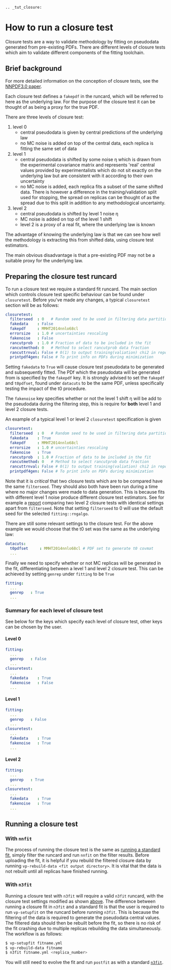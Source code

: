 ```eval_rst
.. _tut_closure:
```

# How to run a closure test

Closure tests are a way to validate methodology by fitting on pseudodata
generated from pre-existing PDFs. There are different levels of closure tests
which aim to validate different components of the fitting toolchain.

## Brief background

For more detailed information on the conception of closure tests, see the
[NNPDF3.0 paper](https://arxiv.org/abs/1410.8849).

Each closure test defines a ``fakepdf`` in the runcard, which will be referred to
here as the underlying law. For the purpose of the closure test it can be thought
of as being a proxy for the true PDF.

There are three levels of closure test:

1. level 0
    - central pseudodata is given by central predictions of the underlying law
    - no MC noise is added on top of the central data, each replica is fitting
    the same set of data
2. level 1
    - central pseudodata is shifted by some noise η which is drawn
    from the experimental covariance matrix and represents
    'real' central values provided by experimentalists which do not sit exactly
    on the underlying law but are consistent with it according to their own
    uncertainty
    - no MC noise is added, each replica fits a subset of the same shifted data.
    There is however a difference in the training/validation split used for
    stopping, the spread on replicas can be thought of as the spread due to this
    split in addition to any methodological uncertainty.
3. level 2
    - central pseudodata is shifted by level 1 noise η
    - MC noise is added on top of the level 1 shift
    - level 2 is a proxy of a real fit, where the underlying law is known

The advantage of knowing the underlying law is that we can see how well the
methodology is extracting this from shifted data, using closure test estimators.

The main obvious disadvantage is that a pre-existing PDF may not be a suitable
proxy for the underlying law.

## Preparing the closure test runcard

To run a closure test we require a standard fit runcard. The main section
which controls closure test specific behaviour can be found under ``closuretest``.
Before you've made any changes, a typical ``closuretest`` section will be as follows:

```yaml
closuretest:
  filterseed  : 0   # Random seed to be used in filtering data partitions
  fakedata    : False
  fakepdf     : MMHT2014nnlo68cl
  errorsize   : 1.0 # uncertainties rescaling
  fakenoise   : False
  rancutprob  : 1.0 # Fraction of data to be included in the fit
  rancutmethod: 0   # Method to select rancutprob data fraction
  rancuttrnval: False # 0(1) to output training(valiation) chi2 in report
  printpdf4gen: False # To print info on PDFs during minimization
```

Setting ``fakedata`` to ``True`` will cause closure test pseudodata to be generated
and subsequently fitted. The PDf which the pseudodata will be generated from
is specified by the ``fakepdf`` key. It is strongly advised to set the ``fakepdf``
and ``t0pdfset``, found under ``datacuts`` to be the same PDF, unless specifically
testing the impact of the t0 procedure.

The ``fakenoise`` key specifies whether or not the level 1 shift η will be
add to the pseudodata during the filtering step, this is require for
**both** level 1 and level 2 closure tests.

An example of a typical level 1 or level 2 ``closuretest`` specification is given

```yaml
closuretest:
  filterseed  : 0   # Random seed to be used in filtering data partitions
  fakedata    : True
  fakepdf     : MMHT2014nnlo68cl
  errorsize   : 1.0 # uncertainties rescaling
  fakenoise   : True
  rancutprob  : 1.0 # Fraction of data to be included in the fit
  rancutmethod: 0   # Method to select rancutprob data fraction
  rancuttrnval: False # 0(1) to output training(valiation) chi2 in report
  printpdf4gen: False # To print info on PDFs during minimization
```
Note that it is *critical* that two closure tests which are to be compared have
the same ``filterseed``. They should also both have been run during a time where
no major changes were made to data generation. This is because fits with
different level 1 noise produce different closure test estimators. See for
example a [report](https://vp.nnpdf.science/mbcTUd6-TQmQFvaGd37bkg==/)
comparing two level 2 closure tests with identical settings apart from
``filterseed``. Note that setting ``filterseed`` to 0 will use the default seed for
the selected ``fitting::rngalgo``.

There are still some relevant settings to the closure test. For the above example
we would choose that the t0 set was the same as the underlying law:

```yaml
datacuts:
  t0pdfset     : MMHT2014nnlo68cl # PDF set to generate t0 covmat
  ...
```

Finally we need to specify whether or not MC replicas will be generated in the
fit, differentiating between a level 1 and level 2 closure test. This can be achieved
by setting ``genrep`` under ``fitting`` to be ``True``

```yaml
fitting:
  ...
  genrep   : True
  ...
```

### Summary for each level of closure test

See below for the keys which specify each level of closure test, other keys
can be chosen by the user.

#### Level 0

```yaml
fitting:
  ...
  genrep   : False
  ...
closuretest:
  ...
  fakedata    : True
  fakenoise   : False
  ...
```

#### Level 1

```yaml
fitting:
  ...
  genrep   : False
  ...
closuretest:
  ...
  fakedata    : True
  fakenoise   : True
  ...
```

#### Level 2

```yaml
fitting:
  ...
  genrep   : True
  ...
closuretest:
  ...
  fakedata    : True
  fakenoise   : True
  ...
```

## Running a closure test

### With `nnfit`

The process of running the closure test is the same as [running a
standard fit](./runafit.md), simply filter the runcard and run ``nnfit`` on the
filter results. Before uploading the fit, it is helpful if you rebuild the
filtered closure data by running ``vp-rebuild-data <fit output directory>``. It is
vital that the data is not rebuilt until all replicas have finished running.

### With ``n3fit``

Running a closure test with ``n3fit`` will require a valid ``n3fit`` runcard, with
the closure test settings modified as shown
[above](#preparing-the-closure-test-runcard). The difference
between running a closure fit in ``n3fit`` and a standard fit is that the user is
required to run ``vp-setupfit`` on the runcard before running ``n3fit``. This is
because the filtering of the data is required to generate the pseudodata central
values. The filtered data should then be rebuilt before the fit, so there is no
risk of the fit crashing due to multiple replicas rebuilding the data
simultaneously. The workflow is as follows:

```bash
$ vp-setupfit fitname.yml
$ vp-rebuild-data fitname
$ n3fit fitname.yml <replica_number>
```

You will still need to evolve the fit and run ``postfit`` as with a standard
[``n3fit``](../n3fit/usage.md).
